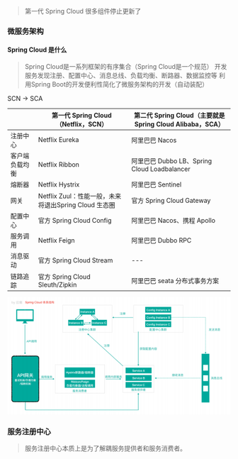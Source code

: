 
> 第一代 Spring Cloud 很多组件停止更新了

### 微服务架构

#### Spring Cloud 是什么

> Spring Cloud是⼀系列框架的有序集合（Spring Cloud是⼀个规范）
> 开发服务发现注册、配置中⼼、消息总线、负载均衡、断路器、数据监控等
> 利⽤Spring Boot的开发便利性简化了微服务架构的开发（⾃动装配）

SCN -> SCA

|  | 第⼀代 Spring Cloud（Netflix，SCN）| 第⼆代 Spring Cloud（主要就是 Spring Cloud Alibaba，SCA）|
| --- | --- | --- |
| 注册中⼼ | Netflix Eureka | 阿⾥巴巴 Nacos |
| 客户端 负载均衡 | Netflix Ribbon | 阿⾥巴巴 Dubbo LB、Spring Cloud Loadbalancer |
| 熔断器|  Netflix Hystrix | 阿⾥巴巴 Sentinel |
| ⽹关 | Netflix Zuul：性能⼀般，未来 将退出Spring Cloud ⽣态圈 | 官⽅ Spring Cloud Gateway |
| 配置中⼼ | 官⽅ Spring Cloud Config | 阿⾥巴巴 Nacos、携程 Apollo |
| 服务调⽤ | Netflix Feign | 阿⾥巴巴 Dubbo RPC |
| 消息驱动 | 官⽅ Spring Cloud Stream | --- |
| 链路追踪 | 官⽅ Spring Cloud Sleuth/Zipkin | 阿⾥巴巴 seata 分布式事务⽅案 |

![Spring Cloud 体系结构](image/030401.png)

### 服务注册中⼼

> 服务注册中⼼本质上是为了解耦服务提供者和服务消费者。














